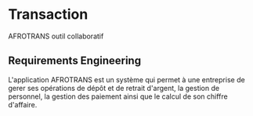 # Transaction

AFROTRANS outil collaboratif

## Requirements Engineering

L'application AFROTRANS est un système qui permet à une entreprise de gerer ses opérations de dépôt et de retrait d'argent, la gestion de personnel, la gestion des paiement ainsi que le calcul de son chiffre d'affaire.

